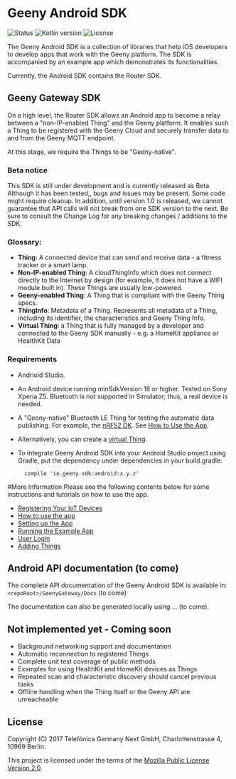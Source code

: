 # Geeny Android SDK
![Status](https://img.shields.io/badge/status-alpha-orange.svg?style=flat)
![Kotlin version](https://img.shields.io/badge/kotlin-1.1.4-blue.svg?style=flat)
![License](https://img.shields.io/badge/license-MPLv2-orange.svg?style=flat)

The Geeny Android SDK is a collection of libraries that help iOS developers to develop apps that work with the Geeny platform. The SDK is accompanied by an example app which demonstrates its functionalities.

Currently, the Android SDK contains the Router SDK.

## Geeny Gateway SDK

On a high level, the Router SDK allows an Android app to become a relay between a "non-IP-enabled Thing" and the Geeny platform. It enables such a Thing to be registered with the Geeny Cloud and securely transfer data to and from the Geeny MQTT endpoint.

At this stage, we require the Things to be "Geeny-native".

### Beta notice

This SDK is still under development and is currently released as Beta. Although it has been tested,, bugs and issues may be present. Some code might require cleanup. In addition, until version 1.0 is released, we cannot guarantee that API calls will not break from one SDK version to the next. Be sure to consult the Change Log for any breaking changes / additions to the SDK.

### Glossary:

* **Thing**: A connected device that can send and receive data - a fitness tracker or a smart lamp.
* **Non-IP-enabled Thing**: A cloudThingInfo which does not connect directly to the Internet by design (for example, it does not have a WIFI module built in). These Things are usually low-powered.
* **Geeny-enabled Thing**: A Thing that is compliant with the Geeny Thing specs.
* **ThingInfo**: Metadata of a Thing. Represents all metadata of a Thing, including its identifier, the characteristics and Geeny Thing Info.
* **Virtual Thing**: a Thing that is fully managed by a developer and connected to the Geeny SDK manually - e.g. a HomeKit appliance or HealthKit Data

### Requirements

* Andrioid Studio.
* An Android device running minSdkVersion 18 or higher. Tested on Sony Xperia Z5. Bluetooth is not supported in Simulator; thus, a real device is needed.
* A "Geeny-native" Bluetooth LE Thing for testing the automatic data publishing. For example, the [nRF52 DK](https://www.nordicsemi.com/eng/Products/Bluetooth-low-energy/nRF52-DK). See [How to Use the App](pages/HowToUse.md).
* Alternatively, you can create a [virtual Thing](pages/Adding%20Virtual%20Things.md). 
* To integrate Geeny Android SDK into your Android Studio project using Gradle, put the dependency under dependencies in your build.gradle:
        
        compile 'io.geeny.sdk:android:x.y.z'


#More Information
Please see the following contents below for some instructions and tutorials on how to use the app.
* [Registering Your IoT Devices](pages/RegisterDevice.md)
* [How to use the app](pages/HowToUse.md)
* [Setting up the App](pages/SetUp.md)
* [Running the Example App](pages/RunApp.md)
* [User Login](pages/UserLogin.md)
* [Adding Things](pages/AddingThings.md)

## Android API documentation (to come)

The complete API documentation of the Geeny Android SDK is available in: `<repoRoot>/GeenyGateway/Docs` (to come)

The documentation can also be generated locally using ... (to come).


## Not implemented yet - Coming soon

*  Background networking support and documentation
*  Automatic reconnection to registered Things
*  Complete unit test coverage of public methods 
*  Examples for using HealthKit and HomeKit devices as Things
*  Repeated scan and characteristic discovery should cancel previous tasks
*  Offline handling when the Thing itself or the Geeny API are unreacheable


## License

Copyright (C) 2017 Telefónica Germany Next GmbH, Charlottenstrasse 4, 10969 Berlin.

This project is licensed under the terms of the [Mozilla Public License Version 2.0](LICENSE.md).
